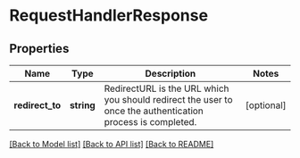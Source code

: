 # RequestHandlerResponse

## Properties
Name | Type | Description | Notes
------------ | ------------- | ------------- | -------------
**redirect_to** | **string** | RedirectURL is the URL which you should redirect the user to once the authentication process is completed. | [optional] 

[[Back to Model list]](../README.md#documentation-for-models) [[Back to API list]](../README.md#documentation-for-api-endpoints) [[Back to README]](../README.md)


